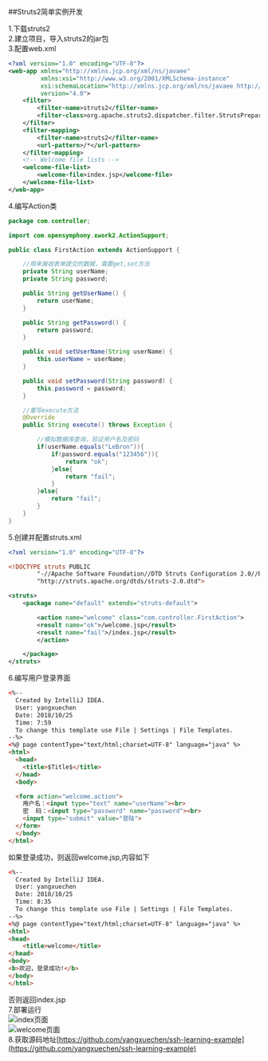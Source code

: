 ##Struts2简单实例开发

1.下载struts2  
2.建立项目，导入struts2的jar包  
3.配置web.xml  
```xml
<?xml version="1.0" encoding="UTF-8"?>
<web-app xmlns="http://xmlns.jcp.org/xml/ns/javaee"
         xmlns:xsi="http://www.w3.org/2001/XMLSchema-instance"
         xsi:schemaLocation="http://xmlns.jcp.org/xml/ns/javaee http://xmlns.jcp.org/xml/ns/javaee/web-app_4_0.xsd"
         version="4.0">
    <filter>
        <filter-name>struts2</filter-name>
        <filter-class>org.apache.struts2.dispatcher.filter.StrutsPrepareAndExecuteFilter</filter-class>
    </filter>
    <filter-mapping>
        <filter-name>struts2</filter-name>
        <url-pattern>/*</url-pattern>
    </filter-mapping>
    <!-- Welcome file lists -->
    <welcome-file-list>
        <welcome-file>index.jsp</welcome-file>
    </welcome-file-list>
</web-app>
```  
4.编写Action类  
```java
package com.controller;

import com.opensymphony.xwork2.ActionSupport;

public class FirstAction extends ActionSupport {

    //用来接收表单提交的数据，需要get,set方法
    private String userName;
    private String password;

    public String getUserName() {
        return userName;
    }

    public String getPassword() {
        return password;
    }

    public void setUserName(String userName) {
        this.userName = userName;
    }

    public void setPassword(String password) {
        this.password = password;
    }

    //重写execute方法
    @Override
    public String execute() throws Exception {

        //模拟数据库查询，验证用户名及密码
        if(userName.equals("LeBron")){
            if(password.equals("123456")){
                return "ok";
            }else{
                return "fail";
            }
        }else{
            return "fail";
        }
    }
}

```  
5.创建并配置struts.xml  
```xml
<?xml version="1.0" encoding="UTF-8"?>

<!DOCTYPE struts PUBLIC
        "-//Apache Software Foundation//DTD Struts Configuration 2.0//EN"
        "http://struts.apache.org/dtds/struts-2.0.dtd">

<struts>
    <package name="default" extends="struts-default">

        <action name="welcome" class="com.controller.FirstAction">
        <result name="ok">/welcome.jsp</result>
        <result name="fail">/index.jsp</result>
        </action>

    </package>
</struts>
```  
6.编写用户登录界面  
```html
<%--
  Created by IntelliJ IDEA.
  User: yangxuechen
  Date: 2018/10/25
  Time: 7:59
  To change this template use File | Settings | File Templates.
--%>
<%@ page contentType="text/html;charset=UTF-8" language="java" %>
<html>
  <head>
    <title>$Title$</title>
  </head>
  <body>

  <form action="welcome.action">
    用户名：<input type="text" name="userName"><br>
    密  码：<input type="password" name="password"><br>
    <input type="submit" value="登陆">
  </form>
  </body>
</html>

```  
如果登录成功，则返回welcome.jsp,内容如下  
```html
<%--
  Created by IntelliJ IDEA.
  User: yangxuechen
  Date: 2018/10/25
  Time: 8:35
  To change this template use File | Settings | File Templates.
--%>
<%@ page contentType="text/html;charset=UTF-8" language="java" %>
<html>
<head>
    <title>welcome</title>
</head>
<body>
<b>欢迎，登录成功!</b>
</body>
</html>

```  
否则返回index.jsp  
7.部署运行  
![index页面](https://github.com/yangxuechen/ssh-learning-example/blob/master/chapter01/resource/index.png)  
![welcome页面](https://github.com/yangxuechen/ssh-learning-example/blob/master/chapter01/resource/welcome.png)  
8.获取源码地址[https://github.com/yangxuechen/ssh-learning-example](https://github.com/yangxuechen/ssh-learning-example)


